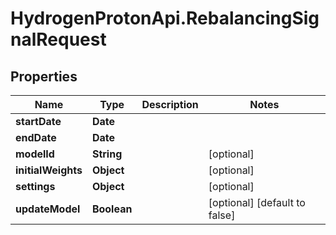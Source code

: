 # HydrogenProtonApi.RebalancingSignalRequest

## Properties
Name | Type | Description | Notes
------------ | ------------- | ------------- | -------------
**startDate** | **Date** |  | 
**endDate** | **Date** |  | 
**modelId** | **String** |  | [optional] 
**initialWeights** | **Object** |  | [optional] 
**settings** | **Object** |  | [optional] 
**updateModel** | **Boolean** |  | [optional] [default to false]


